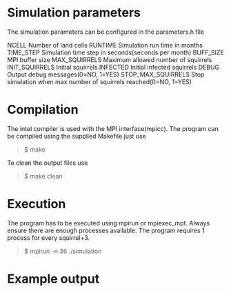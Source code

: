 # Simulation parameters
The simulation parameters can be configured in the parameters.h file

NCELL               Number of land cells
RUNTIME             Simulation run time in months
TIME_STEP           Simulation time step in seconds(seconds per month)
BUFF_SIZE           MPI buffer size
MAX_SQUIRRELS       Maximum allowed number of squirrels
INIT_SQUIRRELS      Initial squirrels
INFECTED            Initial infected squirrels
DEBUG               Output debug messages(0=NO, 1=YES)
STOP_MAX_SQUIRRELS  Stop simulation when max number of squirrels reached(0=NO, 1=YES) 

# Compilation
The intel compiler is used with the MPI interface(mpicc). The program can
be compiled using the supplied Makefile just use

> $ make

To clean the output files use
> $ make clean

# Execution
The program has to be executed using mpirun or mpiexec_mpt. Always ensure there are enough
processes available. The program requires 1 process for every squirrel+3.

> $ mpirun -n 36 ./simulation

# Example output 
